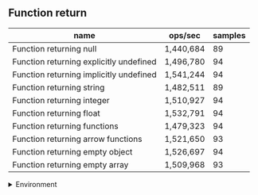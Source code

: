 ## Function return

|name|ops/sec|samples|
|-|-|-|
|Function returning null|1,440,684|89|
|Function returning explicitly undefined|1,496,780|94|
|Function returning implicitly undefined|1,541,244|94|
|Function returning string|1,482,511|89|
|Function returning integer|1,510,927|94|
|Function returning float|1,532,791|94|
|Function returning functions|1,479,323|94|
|Function returning arrow functions|1,521,650|93|
|Function returning empty object|1,526,697|94|
|Function returning empty array|1,509,968|93|


<details>
<summary>Environment</summary>

* __Machine:__ linux x64 | 2 vCPUs | 6.8GB Mem
* __Run:__ Sat Oct 14 2023 01:57:20 GMT+0000 (Coordinated Universal Time)
</details>

<!--
{"environment":{"platform":"linux","arch":"x64","cpus":2,"totalMemory":6.759757995605469},"benchmarks":[{"name":"Function returning null","hz":1440683.9226294146,"cycles":6,"stats":{"deviation":4.815278031213511e-8,"mean":6.941147772197558e-7,"moe":1.0004201629265942e-8,"rme":1.4412892446026437,"sem":5.1041845047275215e-9,"variance":2.3186902517887466e-15}},{"name":"Function returning explicitly undefined","hz":1496780.1046662733,"cycles":8,"stats":{"deviation":3.071976525347175e-8,"mean":6.681008097865939e-7,"moe":6.210263638252629e-9,"rme":0.9295399058468921,"sem":3.168501856251341e-9,"variance":9.437039772284104e-16}},{"name":"Function returning implicitly undefined","hz":1541243.9033945552,"cycles":5,"stats":{"deviation":3.1170016255607107e-8,"mean":6.48826573002185e-7,"moe":6.301285734403965e-9,"rme":0.9711818221697194,"sem":3.214941701226513e-9,"variance":9.715699133748112e-16}},{"name":"Function returning string","hz":1482510.5625119992,"cycles":4,"stats":{"deviation":4.018418578040319e-8,"mean":6.745314504239198e-7,"moe":8.348649740453782e-9,"rme":1.2376961422935793,"sem":4.25951517370091e-9,"variance":1.6147687868339583e-15}},{"name":"Function returning integer","hz":1510927.3280078003,"cycles":6,"stats":{"deviation":4.21196907968993e-8,"mean":6.618452002708349e-7,"moe":8.514856218859489e-9,"rme":1.286532895513197,"sem":4.344314397377291e-9,"variance":1.7740683528264034e-15}},{"name":"Function returning float","hz":1532790.6220090806,"cycles":6,"stats":{"deviation":2.694177057118392e-8,"mean":6.524048266222207e-7,"moe":5.4465096574740044e-9,"rme":0.8348358925658044,"sem":2.7788314578949e-9,"variance":7.258590015103119e-16}},{"name":"Function returning functions","hz":1479323.463852579,"cycles":5,"stats":{"deviation":3.9228373039627274e-8,"mean":6.759846811296534e-7,"moe":7.930351572210494e-9,"rme":1.1731555157371172,"sem":4.046097740923721e-9,"variance":1.538865251336156e-15}},{"name":"Function returning arrow functions","hz":1521650.3791992601,"cycles":6,"stats":{"deviation":2.3042338828172843e-8,"mean":6.571811854219963e-7,"moe":4.683183290491596e-9,"rme":0.7126167629836176,"sem":2.389379229842651e-9,"variance":5.309493786723218e-16}},{"name":"Function returning empty object","hz":1526696.753617783,"cycles":6,"stats":{"deviation":2.761737589605985e-8,"mean":6.550089254007516e-7,"moe":5.583089059961876e-9,"rme":0.8523683943002754,"sem":2.848514826511161e-9,"variance":7.627194513842676e-16}},{"name":"Function returning empty array","hz":1509967.6335567066,"cycles":5,"stats":{"deviation":3.3199858677734315e-8,"mean":6.622658511192817e-7,"moe":6.747623345254694e-9,"rme":1.018869285476622,"sem":3.4426649720687214e-9,"variance":1.1022306162215307e-15}}]}-->
